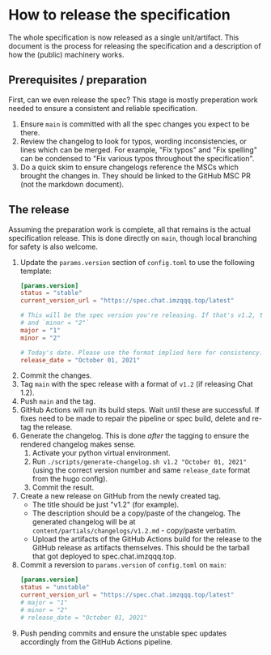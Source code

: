 # How to release the specification

The whole specification is now released as a single unit/artifact. This document is
the process for releasing the specification and a description of how the (public)
machinery works.

## Prerequisites / preparation

First, can we even release the spec? This stage is mostly preperation work needed
to ensure a consistent and reliable specification.

1. Ensure `main` is committed with all the spec changes you expect to be there.
2. Review the changelog to look for typos, wording inconsistencies, or lines which
   can be merged. For example, "Fix typos" and "Fix spelling" can be condensed to
   "Fix various typos throughout the specification".
3. Do a quick skim to ensure changelogs reference the MSCs which brought the changes
   in. They should be linked to the GitHub MSC PR (not the markdown document).

## The release

Assuming the preparation work is complete, all that remains is the actual specification
release. This is done directly on `main`, though local branching for safety is also
welcome.

1. Update the `params.version` section of `config.toml` to use the following template:
   ```toml
   [params.version]
   status = "stable"
   current_version_url = "https://spec.chat.imzqqq.top/latest"

   # This will be the spec version you're releasing. If that's v1.2, then `major = "1"`
   # and `minor = "2"`
   major = "1"
   minor = "2"

   # Today's date. Please use the format implied here for consistency.
   release_date = "October 01, 2021"
   ```
2. Commit the changes.
3. Tag `main` with the spec release with a format of `v1.2` (if releasing Chat 1.2).
4. Push `main` and the tag.
5. GitHub Actions will run its build steps. Wait until these are successful. If fixes
   need to be made to repair the pipeline or spec build, delete and re-tag the release.
6. Generate the changelog. This is done *after* the tagging to ensure the rendered
   changelog makes sense.
   1. Activate your python virtual environment.
   2. Run `./scripts/generate-changelog.sh v1.2 "October 01, 2021"` (using the correct
      version number and same `release_date` format from the hugo config).
   3. Commit the result.
7. Create a new release on GitHub from the newly created tag.
   * The title should be just "v1.2" (for example).
   * The description should be a copy/paste of the changelog. The generated changelog
     will be at `content/partials/changelogs/v1.2.md` - copy/paste verbatim.
   * Upload the artifacts of the GitHub Actions build for the release to the GitHub
     release as artifacts themselves. This should be the tarball that got deployed
     to spec.chat.imzqqq.top.
8. Commit a reversion to `params.version` of `config.toml` on `main`:
   ```toml
   [params.version]
   status = "unstable"
   current_version_url = "https://spec.chat.imzqqq.top/latest"
   # major = "1"
   # minor = "2"
   # release_date = "October 01, 2021"
   ```
9. Push pending commits and ensure the unstable spec updates accordingly from the
   GitHub Actions pipeline.
